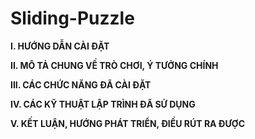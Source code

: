 # Sliding-Puzzle
**I. HƯỚNG DẪN CÀI ĐẶT**

**II. MÔ TẢ CHUNG VỀ TRÒ CHƠI, Ý TƯỞNG CHÍNH**

**III. CÁC CHỨC NĂNG ĐÃ CÀI ĐẶT**

**IV. CÁC KỸ THUẬT LẬP TRÌNH ĐÃ SỬ DỤNG**

**V. KẾT LUẬN, HƯỚNG PHÁT TRIỂN, ĐIỀU RÚT RA ĐƯỢC**
